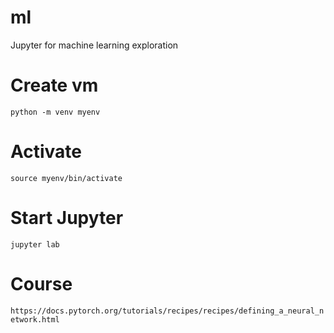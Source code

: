 # ml

Jupyter for machine learning exploration

# Create vm

`python -m venv myenv`

# Activate

`source myenv/bin/activate`

# Start Jupyter

`jupyter lab`

# Course

`https://docs.pytorch.org/tutorials/recipes/recipes/defining_a_neural_network.html`
